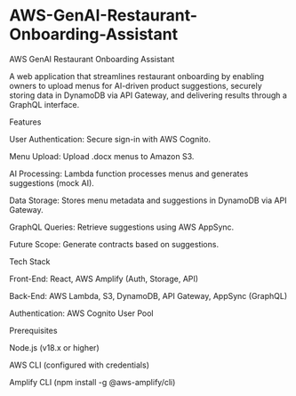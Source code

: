 # AWS-GenAI-Restaurant-Onboarding-Assistant
AWS GenAI Restaurant Onboarding Assistant

A web application that streamlines restaurant onboarding by enabling owners to upload menus for AI-driven product suggestions, securely storing data in DynamoDB via API Gateway, and delivering results through a GraphQL interface.

Features





User Authentication: Secure sign-in with AWS Cognito.



Menu Upload: Upload .docx menus to Amazon S3.



AI Processing: Lambda function processes menus and generates suggestions (mock AI).



Data Storage: Stores menu metadata and suggestions in DynamoDB via API Gateway.



GraphQL Queries: Retrieve suggestions using AWS AppSync.



Future Scope: Generate contracts based on suggestions.

Tech Stack





Front-End: React, AWS Amplify (Auth, Storage, API)



Back-End: AWS Lambda, S3, DynamoDB, API Gateway, AppSync (GraphQL)



Authentication: AWS Cognito User Pool

Prerequisites





Node.js (v18.x or higher)



AWS CLI (configured with credentials)



Amplify CLI (npm install -g @aws-amplify/cli)
